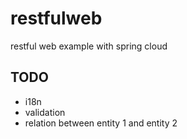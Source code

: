 # restfulweb
restful web example with spring cloud

## TODO
 * i18n
 * validation
 * relation between entity 1 and entity 2
 

	
 	
 	
